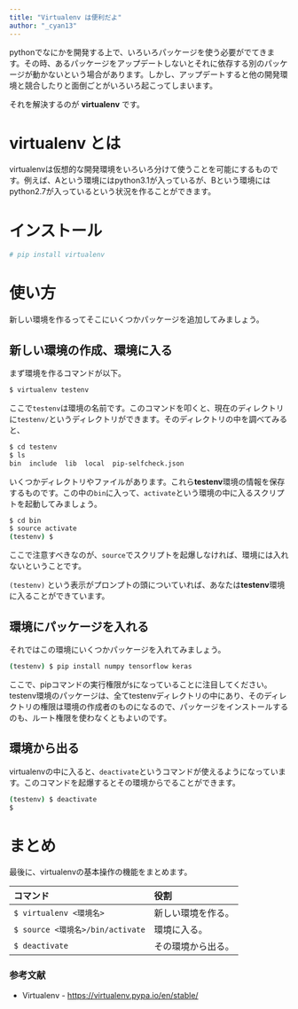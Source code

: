```yaml
---
title: "Virtualenv は便利だよ"
author: "_cyan13"
---
```


pythonでなにかを開発する上で、いろいろパッケージを使う必要がでてきます。その時、あるパッケージをアップデートしないとそれに依存する別のパッケージが動かないという場合があります。しかし、アップデートすると他の開発環境と競合したりと面倒ごとがいろいろ起こってしまいます。

それを解決するのが **virtualenv** です。

# virtualenv  とは

virtualenvは仮想的な開発環境をいろいろ分けて使うことを可能にするものです。例えば、Aという環境にはpython3.1が入っているが、Bという環境にはpython2.7が入っているという状況を作ることができます。

# インストール

```bash
# pip install virtualenv
```

# 使い方

新しい環境を作るってそこにいくつかパッケージを追加してみましょう。

## 新しい環境の作成、環境に入る

まず環境を作るコマンドが以下。

```bash
$ virtualenv testenv
```

ここで`testenv`は環境の名前です。このコマンドを叩くと、現在のディレクトリに`testenv/`というディレクトリができます。そのディレクトリの中を調べてみると、

```bash
$ cd testenv
$ ls
bin  include  lib  local  pip-selfcheck.json
```

いくつかディレクトリやファイルがあります。これら**testenv**環境の情報を保存するものです。この中の`bin`に入って、`activate`という環境の中に入るスクリプトを起動してみましょう。

```bash
$ cd bin
$ source activate
(testenv) $ 
```

ここで注意すべきなのが、`source`でスクリプトを起爆しなければ、環境には入れないということです。

`(testenv)` という表示がプロンプトの頭についていれば、あなたは**testenv**環境に入ることができています。

## 環境にパッケージを入れる

それではこの環境にいくつかパッケージを入れてみましょう。

```bash
(testenv) $ pip install numpy tensorflow keras
```

ここで、pipコマンドの実行権限が`$`になっていることに注目してください。testenv環境のパッケージは、全てtestenvディレクトリの中にあり、そのディレクトリの権限は環境の作成者のものになるので、パッケージをインストールするのも、ルート権限を使わなくともよいのです。

## 環境から出る

virtualenvの中に入ると、`deactivate`というコマンドが使えるようになっています。このコマンドを起爆するとその環境からでることができます。

```bash
(testenv) $ deactivate
$
```

# まとめ

最後に、virtualenvの基本操作の機能をまとめます。

|コマンド|役割|
|:---|:---|
|`$ virtualenv <環境名>`|新しい環境を作る。|
|`$ source <環境名>/bin/activate`|環境に入る。|
|`$ deactivate`|その環境から出る。|

### 参考文献

- Virtualenv - https://virtualenv.pypa.io/en/stable/


